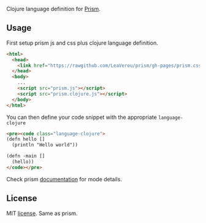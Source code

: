 Clojure language definition for [Prism](http://prismjs.com/).

## Usage

First setup prism js and css plus clojure language definition.

```html
<html>
  <head>
    <link href="https://rawgithub.com/LeaVerou/prism/gh-pages/prism.css" rel="stylesheet" />
  </head>
  <body>
    ...
    <script src="prism.js"></script>
    <script src="prism.clojure.js"></script>
  </body>
</html>
```

You can then define your code snippet with the appropriate `language-clojure` 

```html
<pre><code class="language-clojure">
(defn hello []
  (println "Hello world"))

(defn -main []
  (hello))
</code></pre>
```

Check prism [documentation](http://prismjs.com/#basic-usage) for mode details.

## License

MIT [license](http://www.opensource.org/licenses/mit-license.php/). Same as prism.
